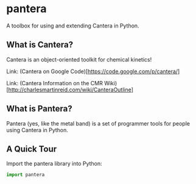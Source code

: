 pantera
=======

A toolbox for using and extending Cantera in Python.

## What is Cantera?

Cantera is an object-oriented toolkit for chemical kinetics! 

Link: (Cantera on Google Code)[https://code.google.com/p/cantera/]

Link: (Cantera Information on the CMR Wiki)[http://charlesmartinreid.com/wiki/CanteraOutline] 

## What is Pantera?

Pantera (yes, like the metal band) is a set of programmer tools 
for people using Cantera in Python.

## A Quick Tour

Import the pantera library into Python:

```python
import pantera
```


